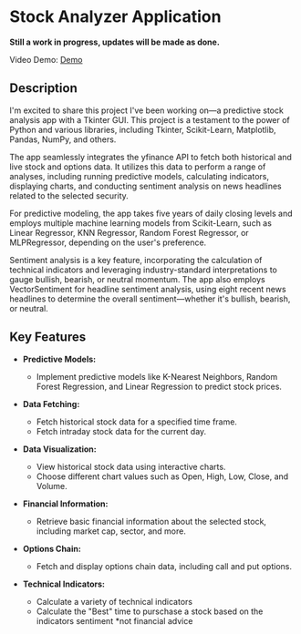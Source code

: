 # Stock Analyzer Application

**Still a work in progress, updates will be made as done.** 

Video Demo: [Demo](https://www.youtube.com/watch?v=94ulqcBaaxY)

## Description

I'm excited to share this project I've been working on—a predictive stock analysis app with a Tkinter GUI. This project is a testament to the power of Python and various libraries, including Tkinter, Scikit-Learn, Matplotlib, Pandas, NumPy, and others.

The app seamlessly integrates the yfinance API to fetch both historical and live stock and options data. It utilizes this data to perform a range of analyses, including running predictive models, calculating indicators, displaying charts, and conducting sentiment analysis on news headlines related to the selected security.

For predictive modeling, the app takes five years of daily closing levels and employs multiple machine learning models from Scikit-Learn, such as Linear Regressor, KNN Regressor, Random Forest Regressor, or MLPRegressor, depending on the user's preference.

Sentiment analysis is a key feature, incorporating the calculation of technical indicators and leveraging industry-standard interpretations to gauge bullish, bearish, or neutral momentum. The app also employs VectorSentiment for headline sentiment analysis, using eight recent news headlines to determine the overall sentiment—whether it's bullish, bearish, or neutral.

## Key Features

- **Predictive Models:**
  - Implement predictive models like K-Nearest Neighbors, Random Forest Regression, and Linear Regression to predict stock prices.

- **Data Fetching:**

  - Fetch historical stock data for a specified time frame.
  - Fetch intraday stock data for the current day.

- **Data Visualization:**

  - View historical stock data using interactive charts.
  - Choose different chart values such as Open, High, Low, Close, and Volume.

- **Financial Information:**

  - Retrieve basic financial information about the selected stock, including market cap, sector, and more.

- **Options Chain:**

  - Fetch and display options chain data, including call and put options.

- **Technical Indicators:**

  - Calculate a variety of technical indicators 
  - Calculate the "Best" time to purschase a stock based on the indicators sentiment *not financial advice
